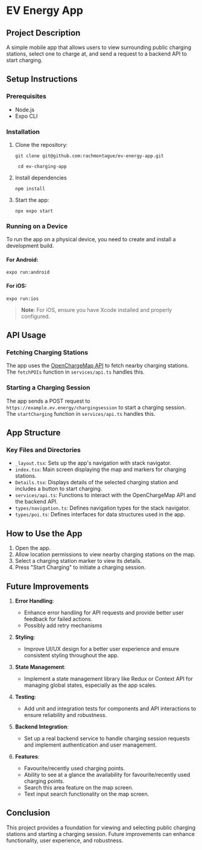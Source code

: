 # EV Energy App

## Project Description

A simple mobile app that allows users to view surrounding public charging stations, select one to charge at, and send a request to a backend API to start charging.

## Setup Instructions

### Prerequisites

-   Node.js
-   Expo CLI

### Installation

1.  Clone the repository:
    
    `git clone git@github.com:rachmontague/ev-energy-app.git` 
    
    ` cd ev-charging-app`
    
2.  Install dependencies

    `npm install` 
    
4.  Start the app:
    
    `npx expo start` 

### Running on a Device

To run the app on a physical device, you need to create and install a development build.

#### For Android:

`expo run:android` 

#### For iOS:

`expo run:ios` 

> **Note**: For iOS, ensure you have Xcode installed and properly configured.
    

## API Usage

### Fetching Charging Stations

The app uses the [OpenChargeMap API](https://openchargemap.org/site/develop/api#/) to fetch nearby charging stations. The `fetchPOIs` function in `services/api.ts` handles this.

### Starting a Charging Session

The app sends a POST request to `https://example.ev.energy/chargingsession` to start a charging session. The `startCharging` function in `services/api.ts` handles this.

## App Structure

### Key Files and Directories

-   `_layout.tsx`: Sets up the app's navigation with stack navigator.
-   `index.tsx`: Main screen displaying the map and markers for charging stations.
-   `Details.tsx`: Displays details of the selected charging station and includes a button to start charging.
-   `services/api.ts`: Functions to interact with the OpenChargeMap API and the backend API.
-   `types/navigation.ts`: Defines navigation types for the stack navigator.
-   `types/poi.ts`: Defines interfaces for data structures used in the app.

## How to Use the App

1.  Open the app.
2.  Allow location permissions to view nearby charging stations on the map.
3.  Select a charging station marker to view its details.
4.  Press "Start Charging" to initiate a charging session.

## Future Improvements

1.  **Error Handling**:
    
    -   Enhance error handling for API requests and provide better user feedback for failed actions.
    - Possibly add retry mechanisms
2.  **Styling**:
    
    -   Improve UI/UX design for a better user experience and ensure consistent styling throughout the app.
3.  **State Management**:
    
    -   Implement a state management library like Redux or Context API for managing global states, especially as the app scales.
4.  **Testing**:
    
    -   Add unit and integration tests for components and API interactions to ensure reliability and robustness.
5.  **Backend Integration**:
    
    -   Set up a real backend service to handle charging session requests and implement authentication and user management.
6.  **Features**:
    
    -   Favourite/recently used charging points.
    - Ability to see at a glance the availability for favourite/recently used charging points.
    - Search this area feature on the map screen.
    - Text input search functionality on the map screen.

## Conclusion

This project provides a foundation for viewing and selecting public charging stations and starting a charging session. Future improvements can enhance functionality, user experience, and robustness.